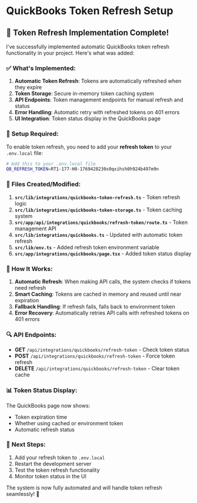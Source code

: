 # QuickBooks Token Refresh Setup

## 🎉 Token Refresh Implementation Complete!

I've successfully implemented automatic QuickBooks token refresh functionality in your project. Here's what was added:

### ✅ **What's Implemented:**

1. **Automatic Token Refresh**: Tokens are automatically refreshed when they expire
2. **Token Storage**: Secure in-memory token caching system
3. **API Endpoints**: Token management endpoints for manual refresh and status
4. **Error Handling**: Automatic retry with refreshed tokens on 401 errors
5. **UI Integration**: Token status display in the QuickBooks page

### 🔧 **Setup Required:**

To enable token refresh, you need to add your **refresh token** to your `.env.local` file:

```bash
# Add this to your .env.local file
QB_REFRESH_TOKEN=RT1-177-H0-1769428230s0qxihsh0h924b497m9n
```

### 📁 **Files Created/Modified:**

1. **`src/lib/integrations/quickbooks-token-refresh.ts`** - Token refresh logic
2. **`src/lib/integrations/quickbooks-token-storage.ts`** - Token caching system
3. **`src/app/api/integrations/quickbooks/refresh-token/route.ts`** - Token management API
4. **`src/lib/integrations/quickbooks.ts`** - Updated with automatic token refresh
5. **`src/lib/env.ts`** - Added refresh token environment variable
6. **`src/app/integrations/quickbooks/page.tsx`** - Added token status display

### 🚀 **How It Works:**

1. **Automatic Refresh**: When making API calls, the system checks if tokens need refresh
2. **Smart Caching**: Tokens are cached in memory and reused until near expiration
3. **Fallback Handling**: If refresh fails, falls back to environment token
4. **Error Recovery**: Automatically retries API calls with refreshed tokens on 401 errors

### 🔍 **API Endpoints:**

- **GET** `/api/integrations/quickbooks/refresh-token` - Check token status
- **POST** `/api/integrations/quickbooks/refresh-token` - Force token refresh
- **DELETE** `/api/integrations/quickbooks/refresh-token` - Clear token cache

### 📊 **Token Status Display:**

The QuickBooks page now shows:
- Token expiration time
- Whether using cached or environment token
- Automatic refresh status

### 🎯 **Next Steps:**

1. Add your refresh token to `.env.local`
2. Restart the development server
3. Test the token refresh functionality
4. Monitor token status in the UI

The system is now fully automated and will handle token refresh seamlessly! 🎉
